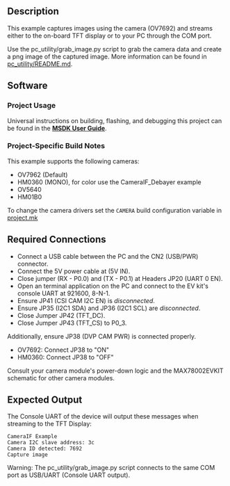 ## Description

This example captures images using the camera (OV7692) and streams either to the on-board TFT display or to your PC through the COM port.

Use the pc_utility/grab_image.py script to grab the camera data and create a png image of the captured image. More information can be found in [pc_utility/README.md](pc_utility/README.md).

## Software

### Project Usage

Universal instructions on building, flashing, and debugging this project can be found in the **[MSDK User Guide](https://analog-devices-msdk.github.io/msdk/USERGUIDE/)**.

### Project-Specific Build Notes

This example supports the following cameras:

* OV7962 (Default)
* HM0360 (MONO), for color use the CameraIF_Debayer example
* OV5640
* HM01B0

To change the camera drivers set the `CAMERA` build configuration variable in [project.mk](project.mk)

## Required Connections

-   Connect a USB cable between the PC and the CN2 (USB/PWR) connector.
-   Connect the 5V power cable at (5V IN).
-   Close jumper (RX - P0.0) and (TX - P0.1) at Headers JP20 (UART 0 EN).
-   Open an terminal application on the PC and connect to the EV kit's console UART at 921600, 8-N-1.
-   Ensure JP41 (CSI CAM I2C EN) is _disconnected_.
-   Ensure JP35 (I2C1 SDA) and JP36 (I2C1 SCL) are _disconnected_.
-   Close Jumper JP42 (TFT_DC).
-   Close Jumper JP43 (TFT_CS) to P0_3.

Additionally, ensure JP38 (DVP CAM PWR) is connected properly.
-   OV7692:  Connect JP38 to "ON"
-   HM0360:  Connect JP38 to "OFF"

Consult your camera module's power-down logic and the MAX78002EVKIT schematic for other camera modules.  


## Expected Output

The Console UART of the device will output these messages when streaming to the TFT Display:

```
CameraIF Example
Camera I2C slave address: 3c
Camera ID detected: 7692
Capture image
```

Warning: The pc_utility/grab_image.py script connects to the same COM port as USB/UART (Console UART output).
